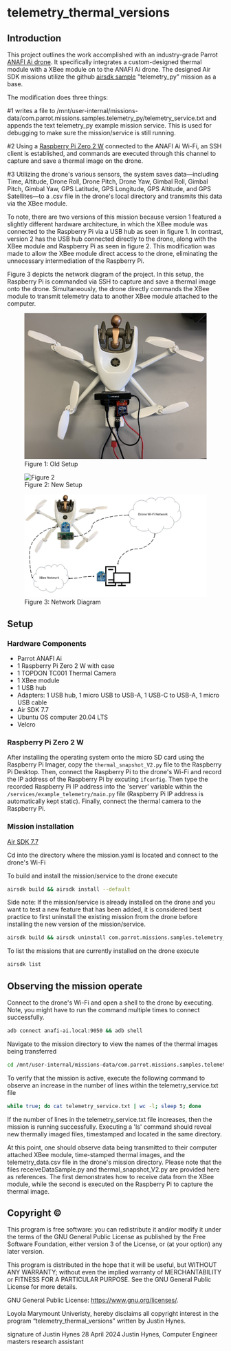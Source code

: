 # telemetry_thermal_versions
## Introduction
This project outlines the work accomplished with an industry-grade Parrot [ANAFI Ai drone](https://www.parrot.com/us/drones/anafi-ai). It specifically integrates a custom-designed thermal module with a XBee module on to the ANAFI Ai drone. The designed Air SDK missions utilize the github [airsdk sample](https://github.com/Parrot-Developers/airsdk-samples) "telemetry_py" mission as a base.

The modification does three things: 

#1 writes a file to /mnt/user-internal/missions-data/com.parrot.missions.samples.telemetry_py/telemetry_service.txt and appends the text telemetry_py example mission service. This is used for debugging to make sure the mission/service is still running.

#2 Using a [Raspberry Pi Zero 2 W](https://www.raspberrypi.com/products/raspberry-pi-zero-2-w/) connected to the ANAFI Ai Wi-Fi, an SSH client is established, and commands are executed through this channel to capture and save a thermal image on the drone.

#3 Utilizing the drone's various sensors, the system saves data—including Time, Altitude, Drone Roll, Drone Pitch, Drone Yaw, Gimbal Roll, Gimbal Pitch, Gimbal Yaw, GPS Latitude, GPS Longitude, GPS Altitude, and GPS Satellites—to a .csv file in the drone's local directory and transmits this data via the XBee module.  

To note, there are two versions of this mission because version 1 featured a slightly different hardware architecture, in which the XBee module was connected to the Raspberry Pi via a USB hub as seen in figure 1. In contrast, version 2 has the USB hub connected directly to the drone, along with the XBee module and Raspberry Pi as seen in figure 2. This modification was made to allow the XBee module direct access to the drone, eliminating the unnecessary intermediation of the Raspberry Pi.

Figure 3 depicts the network diagram of the project. In this setup, the Raspberry Pi is commanded via SSH to capture and save a thermal image onto the drone. Simultaneously, the drone directly commands the XBee module to transmit telemetry data to another XBee module attached to the computer.
<!-- ![Figure 1](https://github.com/Intemnets-Lab/drone-network-dev/blob/main/missions/telemetry_thermal_versions/figures/old_setup.jpg?raw=true) -->

<figure>
    <img src="figures/old_setup.jpg" alt="Figure 1">
    <figcaption>Figure 1: Old Setup</figcaption>
</figure>

<figure>
    <img src="./figures/new_setup.jpg" alt="Figure 2">
    <figcaption>Figure 2: New Setup</figcaption>
</figure>

<figure>
    <img src="figures/network_diagram.jpg" alt="Figure 3">
    <figcaption>Figure 3: Network Diagram</figcaption>
</figure>

## Setup
### Hardware Components
- Parrot ANAFI Ai
- 1 Raspberry Pi Zero 2 W with case
- 1 TOPDON TC001 Thermal Camera
- 1 XBee module
- 1 USB hub
- Adapters: 1 USB hub, 1 micro USB to USB-A, 1 USB-C to USB-A, 1 micro USB cable
- Air SDK 7.7
- Ubuntu OS computer 20.04 LTS
- Velcro
### Raspberry Pi Zero 2 W
After installing the operating system onto the micro SD card using the Raspberry Pi Imager, copy the `thermal_snapshot_V2.py` file to the Raspberry Pi Desktop. Then, connect the Raspberry Pi to the drone's Wi-Fi and record the IP address of the Raspberry Pi by excuting `ifconfig`. Then type the recorded Raspberry Pi IP address into the 'server' variable within the `/services/example_telemetry/main.py` file (Raspberry Pi IP address is automatically kept static). Finally, connect the thermal camera to the Raspberry Pi.

### Mission installation
[Air SDK 7.7](https://developer.parrot.com/docs/airsdk/index.html)

Cd into the directory where the mission.yaml is located and connect to the drone's Wi-Fi

To build and install the mission/service to the drone execute
```bash
airsdk build && airsdk install --default
```
Side note: If the mission/service is already installed on the drone and you want to test a new feature that has been added, it is considered best practice to first uninstall the existing mission from the drone before installing the new version of the mission/service.
```bash
airsdk build && airsdk uninstall com.parrot.missions.samples.telemetry_py && airsdk install --default
```
To list the missions that are currently installed on the drone execute
```bash
airsdk list
``` 
## Observing the mission operate
Connect to the drone's Wi-Fi and open a shell to the drone by executing. Note, you might have to run the command multiple times to connect successfully.
```bash
adb connect anafi-ai.local:9050 && adb shell
```
Navigate to the mission directory to view the names of the thermal images being transferred
```bash
cd /mnt/user-internal/missions-data/com.parrot.missions.samples.telemetry_py/
```
To verify that the mission is active, execute the following command to observe an increase in the number of lines within the telemetry_service.txt file
```bash
while true; do cat telemetry_service.txt | wc -l; sleep 5; done
```
If the number of lines in the telemetry_service.txt file increases, then the mission is running successfully. Executing a 'ls' command should reveal new thermally imaged files, timestamped and located in the same directory.

At this point, one should observe data being transmitted to their computer attached XBee module, time-stamped thermal images, and the telemetry_data.csv file in the drone's mission directory. Please note that the files receiveDataSample.py and thermal_snapshot_V2.py are provided here as references. The first demonstrates how to receive data from the XBee module, while the second is executed on the Raspberry Pi to capture the thermal image.

## Copyright ©

This program is free software: you can redistribute it and/or modify it under the terms of the GNU General Public License as published by the Free Software Foundation, either version 3 of the License, or (at your option) any later version.

This program is distributed in the hope that it will be useful, but WITHOUT ANY WARRANTY; without even the implied warranty of MERCHANTABILITY or FITNESS FOR A PARTICULAR PURPOSE. See the GNU General Public License for more details.

GNU General Public License:  <https://www.gnu.org/licenses/>. 

Loyola Marymount Univeristy, hereby disclaims all copyright interest in the program “telemetry_thermal_versions” written by Justin Hynes.

signature of Justin Hynes 28 April 2024
Justin Hynes, Computer Engineer masters research assistant 

